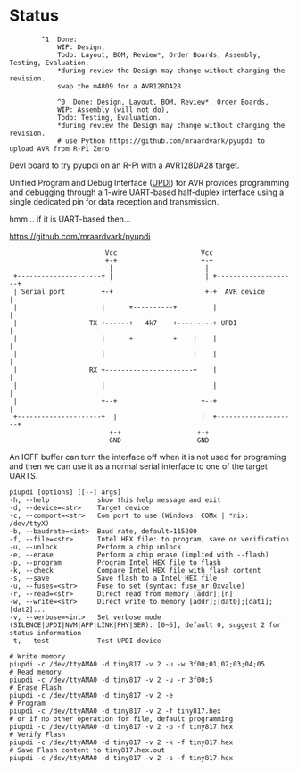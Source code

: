 # Status


```
        ^1  Done: 
            WIP: Design,
            Todo: Layout, BOM, Review*, Order Boards, Assembly, Testing, Evaluation.
            *during review the Design may change without changing the revision.
            swap the m4809 for a AVR128DA28

            ^0  Done: Design, Layout, BOM, Review*, Order Boards,
            WIP: Assembly (will not do),
            Todo: Testing, Evaluation.
            *during review the Design may change without changing the revision.
            # use Python https://github.com/mraardvark/pyupdi to upload AVR from R-Pi Zero
```

Devl board to try pyupdi on an R-Pi with a AVR128DA28 target. 

Unified Program and Debug Interface ([UPDI]) for AVR provides programming and debugging through a 1-wire UART-based half-duplex interface using a single dedicated pin for data reception and transmission.

[UPDI]: https://microchipdeveloper.com/mplabx:avr-updi

hmm... if it is UART-based then...

https://github.com/mraardvark/pyupdi

```
                        Vcc                     Vcc
                        +-+                     +-+
                         |                       |
 +---------------------+ |                       | +--------------------+
 | Serial port         +-+                       +-+  AVR device        |
 |                     |      +----------+         |                    |
 |                  TX +------+   4k7    +---------+ UPDI               |
 |                     |      +----------+    |    |                    |
 |                     |                      |    |                    |
 |                  RX +----------------------+    |                    |
 |                     |                           |                    |
 |                     +--+                     +--+                    |
 +---------------------+  |                     |  +--------------------+
                         +-+                   +-+
                         GND                   GND
```

An IOFF buffer can turn the interface off when it is not used for programing and then we can use it as a normal serial interface to one of the target UARTS. 

```
piupdi [options] [[--] args]
-h, --help            show this help message and exit
-d, --device=<str>    Target device
-c, --comport=<str>   Com port to use (Windows: COMx | *nix: /dev/ttyX)
-b, --baudrate=<int>  Baud rate, default=115200
-f, --file=<str>      Intel HEX file: to program, save or verification 
-u, --unlock          Perform a chip unlock
-e, --erase           Perform a chip erase (implied with --flash)
-p, --program         Program Intel HEX file to flash
-k, --check           Compare Intel HEX file with flash content
-s, --save            Save flash to a Intel HEX file
-u, --fuses=<str>     Fuse to set (syntax: fuse_nr:0xvalue)
-r, --read=<str>      Direct read from memory [addr];[n]
-w, --write=<str>     Direct write to memory [addr];[dat0];[dat1];[dat2]...
-v, --verbose=<int>   Set verbose mode (SILENCE|UPDI|NVM|APP|LINK|PHY|SER): [0~6], default 0, suggest 2 for status information
-t, --test            Test UPDI device

# Write memory
piupdi -c /dev/ttyAMA0 -d tiny817 -v 2 -u -w 3f00;01;02;03;04;05
# Read memory
piupdi -c /dev/ttyAMA0 -d tiny817 -v 2 -u -r 3f00;5
# Erase Flash
piupdi -c /dev/ttyAMA0 -d tiny817 -v 2 -e
# Program
piupdi -c /dev/ttyAMA0 -d tiny817 -v 2 -f tiny817.hex    
# or if no other operation for file, default programming
piupdi -c /dev/ttyAMA0 -d tiny817 -v 2 -p -f tiny817.hex
# Verify Flash
piupdi -c /dev/ttyAMA0 -d tiny817 -v 2 -k -f tiny817.hex
# Save Flash content to tiny817.hex.out
piupdi -c /dev/ttyAMA0 -d tiny817 -v 2 -s -f tiny817.hex
```